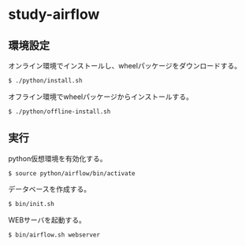 study-airflow
=============

環境設定
--------

オンライン環境でインストールし、wheelパッケージをダウンロードする。

```sh
$ ./python/install.sh
```

オフライン環境でwheelパッケージからインストールする。

```sh
$ ./python/offline-install.sh
```


実行
----

python仮想環境を有効化する。

```sh
$ source python/airflow/bin/activate
```

データベースを作成する。

```sh
$ bin/init.sh
```

WEBサーバを起動する。

```sh
$ bin/airflow.sh webserver
```
